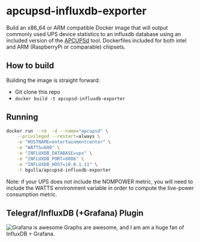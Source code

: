 # apcupsd-influxdb-exporter
Build an x86_64 or ARM compatible Docker image that will output commonly used UPS device statistics to an influxdb database using an included version of the 
[APCUPSd](http://www.apcupsd.org/) 
tool. Dockerfiles included for both intel and ARM (RaspberryPi or comparable) chipsets.

## How to build
Building the image is straight forward:
* Git clone this repo
* `docker build -t apcupsd-influxdb-exporter`

## Running
```bash
docker run --rm  -d --name="apcupsd" \
    --privileged --restart=always \
    -e "HOSTNAME=entertainmentcenter" \
    -e "WATTS=600" \
    -e "INFLUXDB_DATABASE=ups" \
    -e "INFLUXDB_PORT=8086" \
    -e "INFLUXDB_HOST=10.0.1.11" \
    -t bgulla/apcupsd-influxdb-exporter
```
Note: if your UPS does not include the NOMPOWER metric, you will need to include the WATTS environment variable in order to compute the live-power consumption 
metric.

## Telegraf/InfluxDB (+Grafana) Plugin
![Grafana is awesome](https://github.com/bgulla/apcupsd-influxdb-exporter/raw/master/img/watts.png?raw=true)
Graphs are awesome, and I am am a huge fan of InfluxDB + Grafana.
